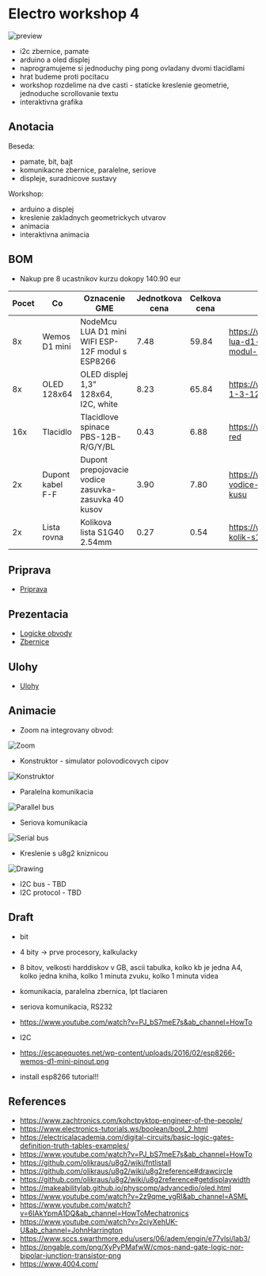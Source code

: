 # Electro workshop 4

![preview](preview.jpg)

- i2c zbernice, pamate
- arduino a oled displej
- naprogramujeme si jednoduchy ping pong ovladany dvomi tlacidlami
- hrat budeme proti pocitacu
- workshop rozdelime na dve casti - staticke kreslenie geometrie, jednoduche scrollovanie textu
- interaktivna grafika

## Anotacia

Beseda:
  - pamate, bit, bajt
  - komunikacne zbernice, paralelne, seriove
  - displeje, suradnicove sustavy

Workshop:
  - arduino a displej
  - kreslenie zakladnych geometrickych utvarov
  - animacia
  - interaktivna animacia

## BOM

- Nakup pre 8 ucastnikov kurzu dokopy 140.90 eur

| Pocet | Co                            | Oznacenie GME                                 | Jednotkova cena | Celkova cena | Linka         |
|-------|-------------------------------|-----------------------------------------------|-----------------|--------------|---------------|
| 8x    | Wemos D1 mini                 | NodeMcu LUA D1 mini WIFI ESP-12F modul s ESP8266  | 7.48        | 59.84        | https://www.gme.sk/nodemcu-lua-d1-mini-wifi-esp-12f-modul-s-esp8266 |
| 8x    | OLED 128x64                   | OLED displej 1,3" 128x64, I2C, white          | 8.23            | 65.84        | https://www.gme.sk/oled-displej-1-3-128x64-i2c-white
| 16x   | Tlacidlo                      | Tlacidlove spinace PBS-12B-R/G/Y/BL           | 0.43            | 6.88         | https://www.gme.sk/p-pb303b-red |
| 2x    | Dupont kabel F-F              | Dupont prepojovacie vodice zasuvka-zasuvka 40 kusov | 3.90      | 7.80         | https://www.gme.sk/propojovaci-vodice-zasuvka-zasuvka-40-kusu |
| 2x    | Lista rovna                   | Kolikova lista S1G40 2.54mm                   | 0.27            | 0.54         | https://www.gme.sk/oboustranny-kolik-s1g40-2-54mm |

## Priprava
- [Priprava](priprava/priprava.md)

## Prezentacia
- [Logicke obvody](prezentacia/logickeobvody.pdf)
- [Zbernice](prezentacia/zbernice.pdf)

## Ulohy
- [Ulohy](tasks.md)

## Animacie
- Zoom na integrovany obvod: 

![Zoom](prezentacia/zoom.gif)

- Konstruktor - simulator polovodicovych cipov

![Konstruktor](prezentacia/konstruktor.gif)

- Paralelna komunikacia

![Parallel bus](prezentacia/comm_para.gif)

- Seriova komunikacia

![Serial bus](prezentacia/comm_serial.gif)

- Kreslenie s u8g2 kniznicou

![Drawing](prezentacia/drawing.gif)

- I2C bus - TBD
- I2C protocol - TBD
                    
## Draft

- bit
- 4 bity -> prve procesory, kalkulacky
- 8 bitov, velkosti harddiskov v GB, ascii tabulka, kolko kb je jedna A4, kolko jedna kniha, kolko 1 minuta zvuku,
kolko 1 minuta videa

- komunikacia, paralelna zbernica, lpt tlaciaren
- seriova komunikacia, RS232
- https://www.youtube.com/watch?v=PJ_bS7meE7s&ab_channel=HowTo
- I2C
- https://escapequotes.net/wp-content/uploads/2016/02/esp8266-wemos-d1-mini-pinout.png
- install esp8266 tutorial!!

## References
- https://www.zachtronics.com/kohctpyktop-engineer-of-the-people/
- https://www.electronics-tutorials.ws/boolean/bool_2.html
- https://electricalacademia.com/digital-circuits/basic-logic-gates-definition-truth-tables-examples/
- https://www.youtube.com/watch?v=PJ_bS7meE7s&ab_channel=HowTo
- https://github.com/olikraus/u8g2/wiki/fntlistall
- https://github.com/olikraus/u8g2/wiki/u8g2reference#drawcircle
- https://github.com/olikraus/u8g2/wiki/u8g2reference#getdisplaywidth
- https://makeabilitylab.github.io/physcomp/advancedio/oled.html
- https://www.youtube.com/watch?v=2z9qme_ygRI&ab_channel=ASML
- https://www.youtube.com/watch?v=6IAkYpmA1DQ&ab_channel=HowToMechatronics
- https://www.youtube.com/watch?v=2ciyXehUK-U&ab_channel=JohnHarrington
- https://www.sccs.swarthmore.edu/users/06/adem/engin/e77vlsi/lab3/
- https://pngable.com/png/XyPyPMafwW/cmos-nand-gate-logic-nor-bipolar-junction-transistor-png
- https://www.4004.com/
